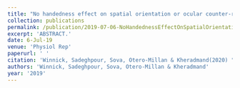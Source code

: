 ```yaml
---
title: "No handedness effect on spatial orientation or ocular counter-roll during lateral head tilts."
collection: publications
permalink: /publication/2019-07-06-NoHandednessEffectOnSpatialOrientationOrOcularCounter_rollDurin
excerpt: 'ABSTRACT.'
date: 6-Jul-19
venue: 'Physiol Rep'
paperurl: ' '
citation: 'Winnick, Sadeghpour, Sova, Otero-Millan & Kheradmand(2020) "No handedness effect on spatial orientation or ocular counter-roll during lateral head tilts." Physiol Rep. 2019 Aug;7(13):e14160. '
authors: 'Winnick, Sadeghpour, Sova, Otero-Millan & Kheradmand'
year: '2019'
---
```



